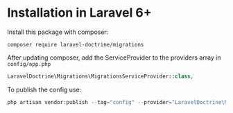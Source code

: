 # Installation in Laravel 6+

Install this package with composer:

```
composer require laravel-doctrine/migrations
```

After updating composer, add the ServiceProvider to the providers array in `config/app.php`

```php
LaravelDoctrine\Migrations\MigrationsServiceProvider::class,
```

To publish the config use:

```php
php artisan vendor:publish --tag="config" --provider="LaravelDoctrine\Migrations\MigrationsServiceProvider"
```
